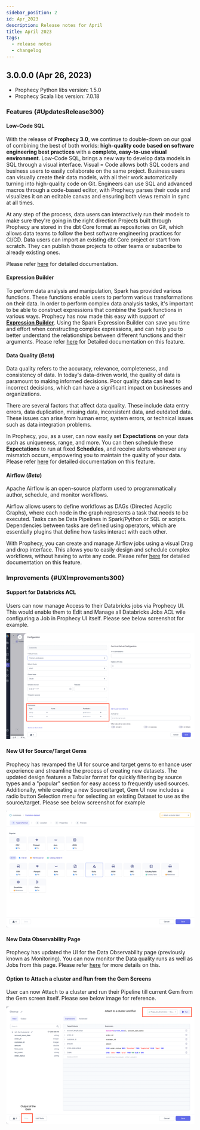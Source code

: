 ```yaml
---
sidebar_position: 2
id: Apr_2023
description: Release notes for April
title: April 2023
tags:
  - release notes
  - changelog
---
```


## 3.0.0.0 (Apr 26, 2023)

- Prophecy Python libs version: 1.5.0
- Prophecy Scala libs version: 7.0.18

### Features {#UpdatesRelease300}

#### Low-Code SQL

With the release of **Prophecy 3.0**, we continue to double-down on our goal of combining the best of both worlds: **high-quality code based on software engineering best practices** with a **complete, easy-to-use visual environment**.
Low-Code SQL, brings a new way to develop data models in SQL through a visual interface.
Visual = Code allows both SQL coders and business users to easily collaborate on the same project.
Business users can visually create their data models, with all their work automatically turning into high-quality code on Git. Engineers can use SQL and advanced macros through a code-based editor, with Prophecy parses their code and visualizes it on an editable canvas and ensuring both views remain in sync at all times.

At any step of the process, data users can interactively run their models to make sure they're going in the right direction
Projects built through Prophecy are stored in the dbt Core format as repositories on Git, which allows data teams to follow the best software engineering practices for CI/CD.
Data users can import an existing dbt Core project or start from scratch. They can publish those projects to other teams or subscribe to already existing ones.

Please refer [here](./../low-code-sql) for detailed documentation.

#### Expression Builder

To perform data analysis and manipulation, Spark has provided various functions. These functions enable users to perform various transformations on their data.
In order to perform complex data analysis tasks, it's important to be able to construct expressions that combine the Spark functions in various ways.
Prophecy has now made this easy with support of **[Expression Builder](./../low-code-spark/expression-builder)**.
Using the Spark Expression Builder can save you time and effort when constructing complex expressions, and can help you to better understand the relationships between different functions and their arguments.
Please refer [here](./../low-code-spark/expression-builder) for Detailed documentation on this feature.

#### Data Quality (_Beta_)

Data quality refers to the accuracy, relevance, completeness, and consistency of data. In today's data-driven world, the quality of data is paramount to making informed decisions. Poor quality data can lead to incorrect decisions, which can have a significant impact on businesses and organizations.

There are several factors that affect data quality. These include data entry errors, data duplication, missing data, inconsistent data, and outdated data. These issues can arise from human error, system errors, or technical issues such as data integration problems.

In Prophecy, you, as a user, can now easily set **Expectations** on your data such as uniqueness, range, and more. You can then schedule these **Expectations** to run at fixed **Schedules**, and receive alerts whenever any mismatch occurs, empowering you to maintain the quality of your data.
Please refer [here](./../low-code-spark/data-quality) for detailed documentation on this feature.

#### Airflow (_Beta_)

Apache Airflow is an open-source platform used to programmatically author, schedule, and monitor workflows.

Airflow allows users to define workflows as DAGs (Directed Acyclic Graphs), where each node in the graph represents a task that needs to be executed.
Tasks can be Data Pipelines in Spark/Python or SQL or scripts. Dependencies between tasks are defined using operators, which are essentially plugins that define how tasks interact with each other.

With Prophecy, you can create and manage Airflow jobs using a visual Drag and drop interface. This allows you to easily design and schedule complex workflows, without having to write any code.
Please refer [here](./../low-code-jobs/airflow) for detailed documentation on this feature.

### Improvements {#UXImprovements300}

#### Support for Databricks ACL

Users can now manage Access to their Databricks jobs via Prophecy UI. This would enable them to Edit and Manage all Databricks Jobs ACL wile configuring a Job in Prophecy UI itself.
Please see below screenshot for example.

![databricks-acl](img/databricksACL.png)

#### New UI for Source/Target Gems

Prophecy has revamped the UI for source and target gems to enhance user experience and streamline the process of creating new datasets. The updated design features a Tabular format for quickly filtering by source types and a "popular" section for easy access to frequently used sources. Additionally, while creating a new Source/target, Gem UI now includes a radio button Selection menu for selecting an existing Dataset to use as the source/target.
Please see below screenshot for example

![source-target-gems](img/new-source-target-gems.png)

#### New Data Observability Page

Prophecy has updated the UI for the Data Observability page (previously known as Monitoring). You can now monitor the Data quality runs as well as Jobs from this page.
Please refer [here](./../low-code-spark/data-quality#data-observability-view) for more details on this.

#### Option to Attach a cluster and Run from the Gem Screens

User can now Attach to a cluster and run their Pipeline till current Gem from the Gem screen itself. Please see below image for reference.

![Gem-cluster-run](img/gem-cluster-run.png)
